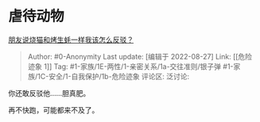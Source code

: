 # 虐待动物
[朋友说烧猫和烤生蚝一样我该怎么反驳？](https://www.zhihu.com/question/548913002/answer/2647968130)

> Author: #0-Anonymity
> Last update: [编辑于 2022-08-27]
> Link: [[危险迹象 1]]
> Tag: #1-家族/1E-两性/1-亲密关系/1a-交往准则/银子弹 #1-家族/1C-安全/1-自我保护/1b-危险迹象
> 评论区:
> 泛讨论:

你还敢反驳他……胆真肥。

再不快跑，可能都来不及了。
